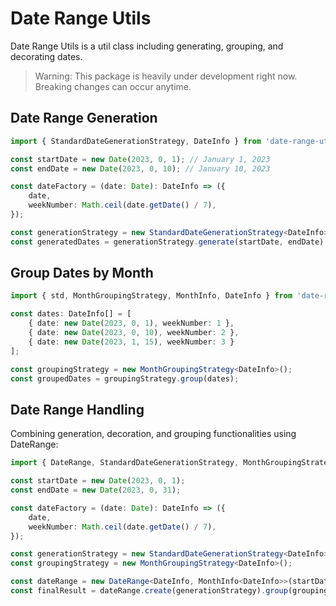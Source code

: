 # Date Range Utils
Date Range Utils is a util class including generating, grouping, and decorating dates.

> Warning: This package is heavily under development right now. Breaking changes can occur anytime.

## Date Range Generation
```ts
import { StandardDateGenerationStrategy, DateInfo } from 'date-range-utils';

const startDate = new Date(2023, 0, 1); // January 1, 2023
const endDate = new Date(2023, 0, 10); // January 10, 2023

const dateFactory = (date: Date): DateInfo => ({
    date,
    weekNumber: Math.ceil(date.getDate() / 7),
});

const generationStrategy = new StandardDateGenerationStrategy<DateInfo>(dateFactory);
const generatedDates = generationStrategy.generate(startDate, endDate);
```


## Group Dates by Month
```ts
import { std, MonthGroupingStrategy, MonthInfo, DateInfo } from 'date-range-utils';

const dates: DateInfo[] = [
    { date: new Date(2023, 0, 1), weekNumber: 1 },
    { date: new Date(2023, 0, 10), weekNumber: 2 },
    { date: new Date(2023, 1, 15), weekNumber: 3 }
];

const groupingStrategy = new MonthGroupingStrategy<DateInfo>();
const groupedDates = groupingStrategy.group(dates);
```

## Date Range Handling
Combining generation, decoration, and grouping functionalities using DateRange:
```ts
import { DateRange, StandardDateGenerationStrategy, MonthGroupingStrategy, DateInfo, MonthInfo } from 'date-range-utils';

const startDate = new Date(2023, 0, 1);
const endDate = new Date(2023, 0, 31);

const dateFactory = (date: Date): DateInfo => ({
    date,
    weekNumber: Math.ceil(date.getDate() / 7),
});

const generationStrategy = new StandardDateGenerationStrategy<DateInfo>(dateFactory);
const groupingStrategy = new MonthGroupingStrategy<DateInfo>();

const dateRange = new DateRange<DateInfo, MonthInfo<DateInfo>>(startDate, endDate);
const finalResult = dateRange.create(generationStrategy).group(groupingStrategy).getDates();
```
